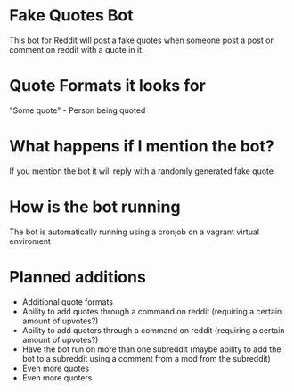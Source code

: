 # Fake Quotes Bot
This bot for Reddit will post a fake quotes when someone post a post or comment on reddit with a quote in it.

# Quote Formats it looks for
"Some quote" - Person being quoted

# What happens if I mention the bot?
If you mention the bot it will reply with a randomly generated fake quote

# How is the bot running
The bot is automatically running using a cronjob on a vagrant virtual enviroment

# Planned additions
- Additional quote formats
- Ability to add quotes through a command on reddit (requiring a certain amount of upvotes?)
- Ability to add quoters through a command on reddit (requiring a certain amount of upvotes?)
- Have the bot run on more than one subreddit (maybe ability to add the bot to a subreddit using a comment from a mod from the subreddit)
- Even more quotes
- Even more quoters
